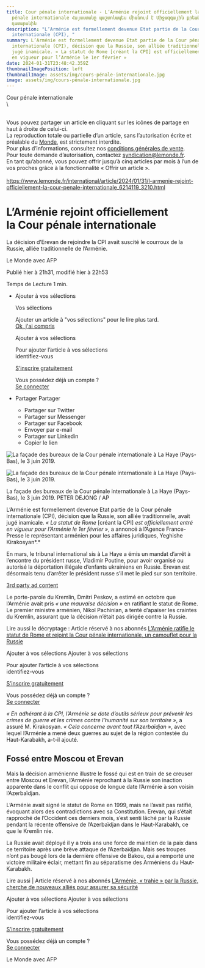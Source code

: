 ```yaml
---
title: Cour pénale internationale - L’Arménie rejoint officiellement la Cour
  pénale internationale Հայաստանը պաշտոնապես միանում է Միջազգային քրեական
  դատարանին
description: "L’Arménie est formellement devenue Etat partie de la Cour pénale
  internationale (CPI), "
summary: L’Arménie est formellement devenue Etat partie de la Cour pénale
  internationale (CPI), décision que la Russie, son alliée traditionnelle, avait
  jugé inamicale. « La statut de Rome [créant la CPI] est officiellement entré
  en vigueur pour l’Arménie le 1er février »
date: 2024-01-31T23:48:42.359Z
thumbnailImagePosition: left
thumbnailImage: assets/img/cours-pénale-internationale.jpg
image: assets/img/cours-pénale-internationale.jpg
---
```

Cour pénale internationale \
\
<!--StartFragment-->

\
Vous pouvez partager un article en cliquant sur les icônes de partage en haut à droite de celui-ci.\
La reproduction totale ou partielle d’un article, sans l’autorisation écrite et préalable du [Monde](https://www.lemonde.fr), est strictement interdite.\
Pour plus d’informations, consultez nos [conditions générales de vente](https://moncompte.lemonde.fr/cgv).\
Pour toute demande d’autorisation, contactez [syndication@lemonde.fr](mailto:syndication@lemonde.fr).\
En tant qu’abonné, vous pouvez offrir jusqu’à cinq articles par mois à l’un de vos proches grâce à la fonctionnalité « Offrir un article ».\
\
<https://www.lemonde.fr/international/article/2024/01/31/l-armenie-rejoint-officiellement-la-cour-penale-internationale_6214119_3210.html>

# L’Arménie rejoint officiellement la Cour pénale internationale

La décision d’Erevan de rejoindre la CPI avait suscité le courroux de la Russie, alliée traditionnelle de l’Arménie.

Le Monde avec AFP

Publié hier à 21h31, modifié hier à 22h53

Temps de Lecture 1 min.

* Ajouter à vos sélections

  Vos sélections

  Ajouter un article à "vos sélections" pour le lire plus tard.\
  [Ok, j'ai compris](#)

  Ajouter à vos sélections

  Pour ajouter l’article à vos sélections\
  identifiez-vous

  [S’inscrire gratuitement](https://secure.lemonde.fr/sfuser/register?article=3358210)

  Vous possédez déjà un compte ?\
  [Se connecter](https://secure.lemonde.fr/sfuser/connexion?article=3358210)
* Partager Partager

  * Partager sur Twitter
  * Partager sur Messenger
  * Partager sur Facebook
  * Envoyer par e-mail
  * Partager sur Linkedin
  * Copier le lien

![La façade des bureaux de la Cour pénale internationale à La Haye (Pays-Bas), le 3 juin 2019.](https://img.lemde.fr/2019/06/03/0/0/5616/3592/664/0/75/0/954bdde_46491eefc5494f67bf42545e6278593f-46491eefc5494f67bf42545e6278593f-0.jpg)

![La façade des bureaux de la Cour pénale internationale à La Haye (Pays-Bas), le 3 juin 2019.](https://img.lemde.fr/2019/06/03/0/0/5616/3592/664/0/75/0/954bdde_46491eefc5494f67bf42545e6278593f-46491eefc5494f67bf42545e6278593f-0.jpg)

La façade des bureaux de la Cour pénale internationale à La Haye (Pays-Bas), le 3 juin 2019. PETER DEJONG / AP

L’Arménie est formellement devenue Etat partie de la Cour pénale internationale (CPI), décision que la Russie, son alliée traditionnelle, avait jugé inamicale. *« La statut de Rome* \[créant la CPI] *est officiellement entré en vigueur pour l’Arménie le 1er février »*, a annoncé à l’Agence France-Presse le représentant arménien pour les affaires juridiques, Yeghishe Kirakosyan*.*

En mars, le tribunal international sis à La Haye a émis un mandat d’arrêt à l’encontre du président russe, Vladimir Poutine, pour avoir organisé ou autorisé la déportation illégale d’enfants ukrainiens en Russie. Erevan est désormais tenu d’arrêter le président russe s’il met le pied sur son territoire.

[3rd party ad content](https://038bcac92750124471b029bbea7d690c.safeframe.googlesyndication.com/safeframe/1-0-40/html/container.html)

Le porte-parole du Kremlin, Dmitri Peskov, a estimé en octobre que l’Arménie avait pris *« une mauvaise décision »* en ratifiant le statut de Rome. Le premier ministre arménien, Nikol Pachinian, a tenté d’apaiser les craintes du Kremlin, assurant que la décision n’était pas dirigée contre la Russie.

Lire aussi le décryptage : Article réservé à nos abonnés [L’Arménie ratifie le statut de Rome et rejoint la Cour pénale internationale, un camouflet pour la Russie](https://www.lemonde.fr/international/article/2023/10/04/l-armenie-ratifie-le-statut-de-rome-de-la-cour-penale-internationale-malgre-l-hostilite-du-kremlin_6192341_3210.html)

Ajouter à vos sélections  Ajouter à vos sélections

Pour ajouter l’article à vos sélections\
identifiez-vous

[S’inscrire gratuitement](https://secure.lemonde.fr/sfuser/register?article=3341468)

Vous possédez déjà un compte ?\
[Se connecter](https://secure.lemonde.fr/sfuser/connexion?article=3341468)

*« En adhérant à la CPI, l’Arménie se dote d’outils sérieux pour prévenir les crimes de guerre et les crimes contre l’humanité sur son territoire »*, a assuré M. Kirakosyan. *« Cela concerne avant tout l’Azerbaïdjan »*, avec lequel l’Arménie a mené deux guerres au sujet de la région contestée du Haut-Karabakh, a-t-il ajouté.

## **Fossé entre Moscou et Erevan**

Mais la décision arménienne illustre le fossé qui est en train de se creuser entre Moscou et Erevan, l’Arménie reprochant à la Russie son inaction apparente dans le conflit qui oppose de longue date l’Arménie à son voisin l’Azerbaïdjan.

L’Arménie avait signé le statut de Rome en 1999, mais ne l’avait pas ratifié, évoquant alors des contradictions avec sa Constitution. Erevan, qui s’était rapproché de l’Occident ces derniers mois, s’est senti lâché par la Russie pendant la récente offensive de l’Azerbaïdjan dans le Haut-Karabakh, ce que le Kremlin nie.

La Russie avait déployé il y a trois ans une force de maintien de la paix dans ce territoire après une brève attaque de l’Azerbaïdjan. Mais ses troupes n’ont pas bougé lors de la dernière offensive de Bakou, qui a remporté une victoire militaire éclair, mettant fin au séparatisme des Arméniens du Haut-Karabakh.

Lire aussi | Article réservé à nos abonnés [L’Arménie, « trahie » par la Russie, cherche de nouveaux alliés pour assurer sa sécurité](https://www.lemonde.fr/international/article/2023/11/27/apres-la-trahison-de-la-russie-l-armenie-cherche-de-nouveaux-allies-pour-assurer-sa-securite_6202549_3210.html)

Ajouter à vos sélections  Ajouter à vos sélections

Pour ajouter l’article à vos sélections\
identifiez-vous

[S’inscrire gratuitement](https://secure.lemonde.fr/sfuser/register?article=3349225)

Vous possédez déjà un compte ?\
[Se connecter](https://secure.lemonde.fr/sfuser/connexion?article=3349225)

Le Monde avec AFP

<!--EndFragment-->